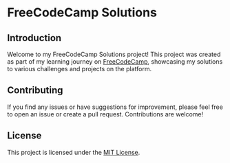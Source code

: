 # FreeCodeCamp Solutions

## Introduction

Welcome to my FreeCodeCamp Solutions project! This project was created as part of my learning journey on [FreeCodeCamp](https://www.freecodecamp.org/), showcasing my solutions to various challenges and projects on the platform.


## Contributing

If you find any issues or have suggestions for improvement, please feel free to open an issue or create a pull request. Contributions are welcome!

## License

This project is licensed under the [MIT License](LICENSE.md).
